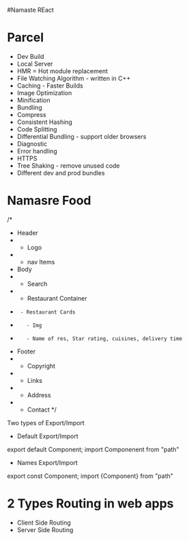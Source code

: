 #Namaste REact

# Parcel
- Dev Build
- Local Server
- HMR =  Hot module replacement
- File Watching Algorithm - written in C++
- Caching - Faster Builds
- Image Optimization
- Minification
- Bundling
- Compress
- Consistent Hashing
- Code Splitting
- Differential Bundling - support older browsers
- Diagnostic
- Error handling
- HTTPS
- Tree Shaking - remove unused code
- Different dev and prod bundles


# Namasre Food

/*
 * Header
 *  - Logo
 *  - nav Items
 * Body
 *   - Search
 *   - Restaurant Container
 *      - Restaurant Cards
 *        - Img
 *        - Name of res, Star rating, cuisines, delivery time
 * Footer
 *  - Copyright
 *  - Links
 *  - Address
 *  - Contact
 */

 Two types of Export/Import

 - Default Export/Import

 export default Component;
 import Componenent from "path"


 - Names Export/Import

 export const Component;
 import {Component} from "path"

 # 2 Types Routing in web apps
 - Client Side Routing
 - Server Side Routing